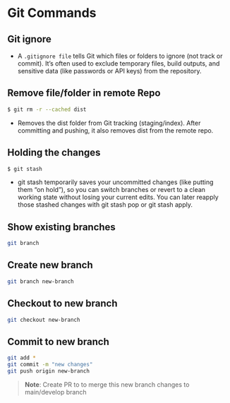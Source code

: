 # Git Commands

## Git ignore

- A ``.gitignore file`` tells Git which files or folders to ignore (not track or commit). It’s often used to exclude temporary files, build outputs, and sensitive data (like passwords or API keys) from the repository.

## Remove file/folder in remote Repo

```sh
$ git rm -r --cached dist
```

- Removes the dist folder from Git tracking (staging/index). After committing and pushing, it also removes dist from the remote repo.

## Holding the changes

```sh
$ git stash
```

- git stash temporarily saves your uncommitted changes (like putting them “on hold”), so you can switch branches or revert to a clean working state without losing your current edits. You can later reapply those stashed changes with git stash pop or git stash apply.

## Show existing branches

```sh
git branch 
```

## Create new branch

```sh
git branch new-branch
```

## Checkout to new branch

```sh
git checkout new-branch
```

## Commit to new branch

```sh
git add *
git commit -m "new changes"
git push origin new-branch
```

>**Note**: Create PR to to merge this new branch changes to main/develop branch